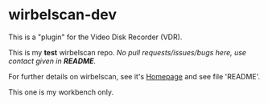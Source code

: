 # wirbelscan-dev
This is a "plugin" for the Video Disk Recorder (VDR).

This is my **test** wirbelscan repo.
*No pull requests/issues/bugs here, use contact given in **README**.*


For further details on wirbelscan, see it's [Homepage](https://www.gen2vdr.de/wirbel/wirbelscan/index2.html) and see file 'README'.

This one is my workbench only.
